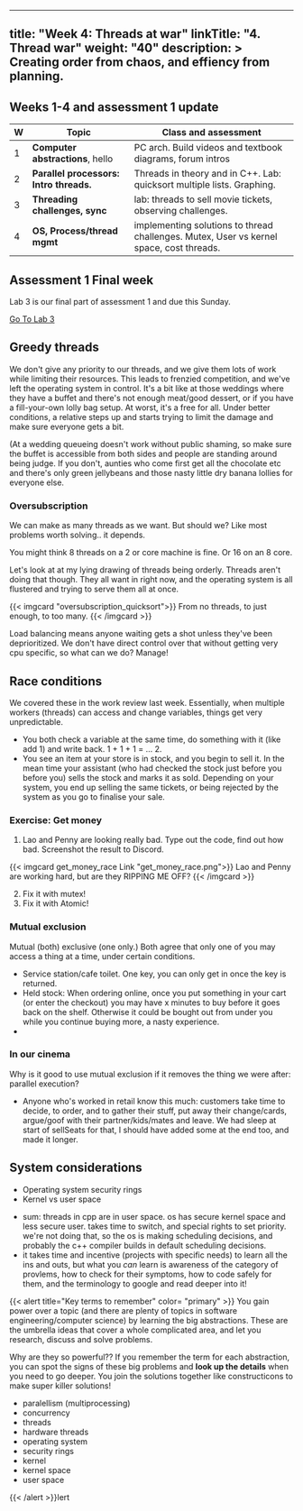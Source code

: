 
---
title: "Week 4: Threads at war"
linkTitle: "4. Thread war"
weight: "40"
description: >
  Creating order from chaos, and effiency from planning.
---

## Weeks 1-4 and assessment 1 update

| W | **Topic**  | Class and assessment  |
|----|-------------- |-------  |
| 1 | **Computer abstractions**, hello | PC arch. Build videos and textbook diagrams, forum intros |
| 2 | **Parallel processors: Intro threads.** | Threads in theory and in C++. Lab: quicksort multiple lists. Graphing. |
| 3 | **Threading challenges, sync** | lab: threads to sell movie tickets, observing challenges. | 
| 4 | **OS, Process/thread mgmt** | implementing solutions to thread challenges. Mutex, User vs kernel space, cost threads. |

## Assessment 1 Final week

Lab 3 is our final part of assessment 1 and due this Sunday.

<a class="btn btn-lg btn-primary mr-3 mb-4" href="../assessments/#lab-3" target="_blank">Go To Lab 3<i class="fas fa-arrow-alt-circle-right ml-2"></i></a>


## Greedy threads

We don't give any priority to our threads, and we give them lots of work while limiting their resources. This leads to frenzied competition, and we've left the operating system in control. It's a bit like at those weddings where they have a buffet and there's not enough meat/good dessert, or if you have a fill-your-own lolly bag setup. At worst, it's a free for all. Under better conditions, a relative steps up and starts trying to limit the damage and make sure everyone gets a bit.

(At a wedding queueing doesn't work without public shaming, so make sure the buffet is accessible from both sides and people are standing around being judge. If you don't, aunties who come first get all the chocolate etc and there's only green jellybeans and those nasty little dry banana lollies for everyone else. 

### Oversubscription

 We can make as many threads as we want. But should we? Like most problems worth solving.. it depends.
 
 You might think 8 threads on a 2 or core machine is fine. Or 16 on an 8 core. 

Let's look at at my lying drawing of threads being orderly. Threads aren't doing that though. They all want in right now, and the operating system is all flustered and trying to serve them all at once. 

{{< imgcard "oversubscription_quicksort">}}
From no threads, to just enough, to too many.
{{< /imgcard >}}

Load balancing means anyone waiting gets a shot unless they've been deprioritized. We don't have direct control over that without getting very cpu specific, so what can we do? Manage!

## Race conditions

We covered these in the work review last week. Essentially, when multiple workers (threads) can access and change variables, things get very unpredictable.

* You both check a variable at the same time, do something with it (like add 1) and write back. 1 + 1 + 1 = ... 2.
* You see an item at your store is in stock, and you begin to sell it. In the mean time your assistant (who had checked the stock just before you before you) sells the stock and marks it as sold. Depending on your system, you end up selling the same tickets, or being rejected by the system as you go to finalise your sale. 

### Exercise: Get money

1. Lao and Penny are looking really bad. Type out the code, find out how bad. Screenshot the result to Discord.

{{< imgcard get_money_race Link "get_money_race.png">}}
Lao and Penny are working hard, but are they RIPPING ME OFF?
{{< /imgcard >}}

2. Fix it with mutex!
3. Fix it with Atomic!

### Mutual exclusion

Mutual (both) exclusive (one only.)
Both agree that only one of you may access a thing at a time, under certain conditions.

* Service station/cafe toilet. One key, you can only get in once the key is returned. 
* Held stock: When ordering online, once you put something in your cart (or enter the checkout) you may have x minutes to buy before it goes back on the shelf. Otherwise it could be bought out from under you while you continue buying more, a nasty experience.
* 

### In our cinema

Why is it good to use mutual exclusion if it removes the thing we were after: parallel execution?
* Anyone who's worked in retail know this much: customers take time to decide, to order, and to gather their stuff, put away their change/cards, argue/goof with their partner/kids/mates and leave.  We had sleep at start of sellSeats for that, I should have added some at the end too, and made it longer. 

## System considerations

- Operating system security rings
- Kernel vs user space

* sum: threads in cpp are in user space. os has secure kernel space and less secure user. takes time to switch, and special rights to set priority. we're not doing that, so the os is making scheduling decisions, and probably the c++ compiler builds in default scheduling decisions.
* it takes time and incentive (projects with specific needs) to learn all the ins and outs, but what you *can* learn is awareness of the category of provlems, how to check for their symptoms, how to code safely for them, and the terminology to google and read deeper into it!

{{< alert title="Key terms to remember" color= "primary" >}}
You gain power over a topic (and there are plenty of topics in software engineering/computer science) by learning the big abstractions. These are the umbrella ideas that cover a whole complicated area, and let you research, discuss and solve problems. 

Why are they so powerful?? If you remember the term for each abstraction, you can spot the signs of these big problems and **look up the details** when you need to go deeper. You join the solutions together like constructicons to make super killer solutions!

- paralellism (multiprocessing)
- concurrency
- threads
- hardware threads
- operating system
- security rings
- kernel
- kernel space
- user space

{{< /alert >}}lert
